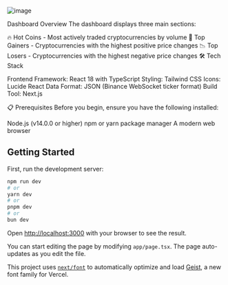 ![image](https://github.com/user-attachments/assets/2603c01a-be7b-4165-9c83-1c293adc7766)

Dashboard Overview
The dashboard displays three main sections:

🔥 Hot Coins - Most actively traded cryptocurrencies by volume
🚀 Top Gainers - Cryptocurrencies with the highest positive price changes
📉 Top Losers - Cryptocurrencies with the highest negative price changes
🛠️ Tech Stack

Frontend Framework: React 18 with TypeScript
Styling: Tailwind CSS
Icons: Lucide React
Data Format: JSON (Binance WebSocket ticker format)
Build Tool: Next.js 


📋 Prerequisites
Before you begin, ensure you have the following installed:

Node.js (v14.0.0 or higher)
npm or yarn package manager
A modern web browser


## Getting Started

First, run the development server:

```bash
npm run dev
# or
yarn dev
# or
pnpm dev
# or
bun dev
```

Open [http://localhost:3000](http://localhost:3000) with your browser to see the result.

You can start editing the page by modifying `app/page.tsx`. The page auto-updates as you edit the file.

This project uses [`next/font`](https://nextjs.org/docs/app/building-your-application/optimizing/fonts) to automatically optimize and load [Geist](https://vercel.com/font), a new font family for Vercel.
